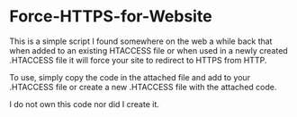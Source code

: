 # Force-HTTPS-for-Website

This is a simple script I found somewhere on the web a while back that when added to an existing HTACCESS file or  when used in a newly created .HTACCESS file it will force your site to redirect to HTTPS from HTTP.

To use, simply copy the code in the attached file and add to your .HTACCESS file or create a new .HTACCESS file with the attached code.

I do not own this code nor did I create it.
